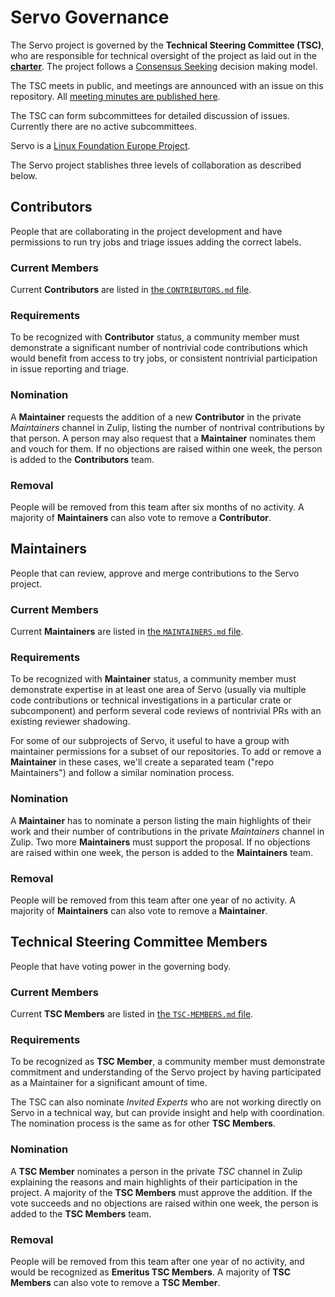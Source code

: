 # Servo Governance

The Servo project is governed by the **Technical Steering Committee (TSC)**, who are responsible for technical oversight of the project as laid out in the [**charter**](CHARTER.md). The project follows a [Consensus Seeking](https://en.wikipedia.org/wiki/Consensus-seeking_decision-making) decision making model.

The TSC meets in public, and meetings are announced with an issue on this repository. All [meeting minutes are published here](tsc/README.md).

The TSC can form subcommittees for detailed discussion of issues. Currently there are no active subcommittees.

Servo is a [Linux Foundation Europe Project](https://linuxfoundation.eu/en/projects).

The Servo project stablishes three levels of collaboration as described below.

## Contributors

People that are collaborating in the project development and have permissions to run try jobs and triage issues adding the correct labels.

### Current Members

Current **Contributors** are listed in [the `CONTRIBUTORS.md` file](CONTRIBUTORS.md).

### Requirements

To be recognized with **Contributor** status, a community member must demonstrate a significant number of nontrivial code contributions which would benefit from access to try jobs, or consistent nontrivial participation in issue reporting and triage.

### Nomination

A **Maintainer** requests the addition of a new **Contributor** in the private *Maintainers* channel in Zulip, listing the number of nontrival contributions by that person. A person may also request that a **Maintainer** nominates them and vouch for them. If no objections are raised within one week, the person is added to the **Contributors** team.

### Removal

People will be removed from this team after six months of no activity. A majority of **Maintainers** can also vote to remove a **Contributor**.

## Maintainers

People that can review, approve and merge contributions to the Servo project.

### Current Members

Current **Maintainers** are listed in [the `MAINTAINERS.md` file](MAINTAINERS.md).

### Requirements

To be recognized with **Maintainer** status, a community member must demonstrate expertise in at least one area of Servo (usually via multiple code contributions or technical investigations in a particular crate or subcomponent) and perform several code reviews of nontrivial PRs with an existing reviewer shadowing.

For some of our subprojects of Servo, it useful to have a group with maintainer permissions for a subset of our repositories. To add or remove a **Maintainer** in these cases, we'll create a separated team ("repo Maintainers") and follow a similar nomination process.

### Nomination

A **Maintainer** has to nominate a person listing the main highlights of their work and their number of contributions in the private *Maintainers* channel in Zulip. Two more **Maintainers** must support the proposal. If no objections are raised within one week, the person is added to the **Maintainers** team.

### Removal

People will be removed from this team after one year of no activity. A majority of **Maintainers** can also vote to remove a **Maintainer**.

## Technical Steering Committee Members

People that have voting power in the governing body.

### Current Members

Current **TSC Members** are listed in [the `TSC-MEMBERS.md` file](TSC-MEMBERS.md).

### Requirements

To be recognized as **TSC Member**, a community member must demonstrate commitment and understanding of the Servo project by having participated as a Maintainer for a significant amount of time.

The TSC can also nominate *Invited Experts* who are not working directly on Servo in a technical way, but can provide insight and help with coordination. The nomination process is the same as for other **TSC Members**.

### Nomination

A **TSC Member** nominates a person in the private *TSC* channel in Zulip explaining the reasons and main highlights of their participation in the project. A majority of the **TSC Members** must approve the addition. If the vote succeeds and no objections are raised within one week, the person is added to the **TSC Members** team.

### Removal

People will be removed from this team after one year of no activity, and would be recognized as **Emeritus TSC Members**. A majority of **TSC Members** can also vote to remove a **TSC Member**.

